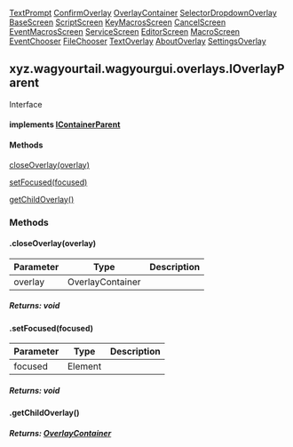 
[TextPrompt](1.9.2/xyz/wagyourtail/wagyourgui/overlays/TextPrompt.html) [ConfirmOverlay](1.9.2/xyz/wagyourtail/wagyourgui/overlays/ConfirmOverlay.html) [OverlayContainer](1.9.2/xyz/wagyourtail/wagyourgui/overlays/OverlayContainer.html) [SelectorDropdownOverlay](1.9.2/xyz/wagyourtail/wagyourgui/overlays/SelectorDropdownOverlay.html) [BaseScreen](1.9.2/xyz/wagyourtail/wagyourgui/BaseScreen.html) [ScriptScreen](1.9.2/xyz/wagyourtail/jsmacros/client/api/classes/render/ScriptScreen.html) [KeyMacrosScreen](1.9.2/xyz/wagyourtail/jsmacros/client/gui/screens/KeyMacrosScreen.html) [CancelScreen](1.9.2/xyz/wagyourtail/jsmacros/client/gui/screens/CancelScreen.html) [EventMacrosScreen](1.9.2/xyz/wagyourtail/jsmacros/client/gui/screens/EventMacrosScreen.html) [ServiceScreen](1.9.2/xyz/wagyourtail/jsmacros/client/gui/screens/ServiceScreen.html) [EditorScreen](1.9.2/xyz/wagyourtail/jsmacros/client/gui/screens/EditorScreen.html) [MacroScreen](1.9.2/xyz/wagyourtail/jsmacros/client/gui/screens/MacroScreen.html) [EventChooser](1.9.2/xyz/wagyourtail/jsmacros/client/gui/overlays/EventChooser.html) [FileChooser](1.9.2/xyz/wagyourtail/jsmacros/client/gui/overlays/FileChooser.html) [TextOverlay](1.9.2/xyz/wagyourtail/jsmacros/client/gui/overlays/TextOverlay.html) [AboutOverlay](1.9.2/xyz/wagyourtail/jsmacros/client/gui/overlays/AboutOverlay.html) [SettingsOverlay](1.9.2/xyz/wagyourtail/jsmacros/client/gui/settings/SettingsOverlay.html)

xyz.wagyourtail.wagyourgui.overlays.IOverlayParent
--------------------------------------------------

Interface
#### implements [IContainerParent](1.9.2/xyz/wagyourtail/wagyourgui/containers/IContainerParent.html)

#### Methods

[closeOverlay(overlay)](#closeOverlay-OverlayContainer-)


[setFocused(focused)](#setFocused-Element-)


[getChildOverlay()](#getChildOverlay-)



### Methods

#### .closeOverlay(overlay)

| Parameter | Type | Description |
|---|---|---|
| overlay | OverlayContainer |  |

##### Returns: void



#### .setFocused(focused)

| Parameter | Type | Description |
|---|---|---|
| focused | Element |  |

##### Returns: void



#### .getChildOverlay()


##### Returns: [OverlayContainer](1.9.2/xyz/wagyourtail/wagyourgui/overlays/OverlayContainer.html)




